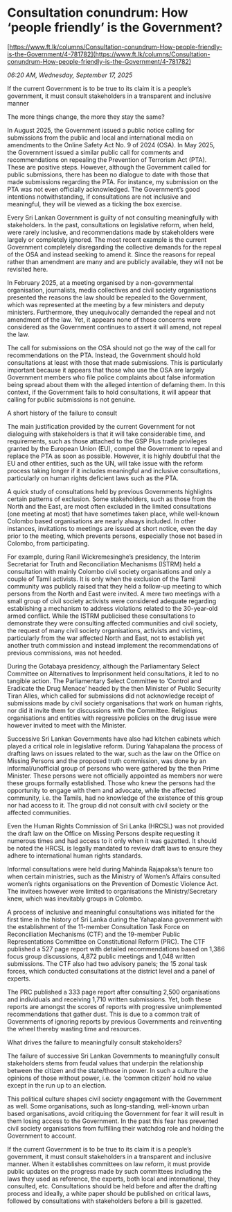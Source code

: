 # Consultation conundrum: How ‘people friendly’ is the Government?

[https://www.ft.lk/columns/Consultation-conundrum-How-people-friendly-is-the-Government/4-781782](https://www.ft.lk/columns/Consultation-conundrum-How-people-friendly-is-the-Government/4-781782)

*06:20 AM, Wednesday, September 17, 2025*

If the current Government is to be true to its claim it is a people’s government, it must consult stakeholders in a transparent and inclusive manner

The more things change, the more they stay the same?

In August 2025, the Government issued a public notice calling for submissions from the public and local and international media on amendments to the Online Safety Act No. 9 of 2024 (OSA). In May 2025, the Government issued a similar public call for comments and recommendations on repealing the Prevention of Terrorism Act (PTA). These are positive steps. However, although the Government called for public submissions, there has been no dialogue to date with those that made submissions regarding the PTA. For instance, my submission on the PTA was not even officially acknowledged. The Government’s good intentions notwithstanding, if consultations are not inclusive and meaningful, they will be viewed as a ticking the box exercise.

Every Sri Lankan Government is guilty of not consulting meaningfully with stakeholders. In the past, consultations on legislative reform, when held, were rarely inclusive, and recommendations made by stakeholders were largely or completely ignored. The most recent example is the current Government completely disregarding the collective demands for the repeal of the OSA and instead seeking to amend it. Since the reasons for repeal rather than amendment are many and are publicly available, they will not be revisited here.

In February 2025, at a meeting organised by a non-governmental organisation, journalists, media collectives and civil society organisations presented the reasons the law should be repealed to the Government, which was represented at the meeting by a few ministers and deputy ministers. Furthermore, they unequivocally demanded the repeal and not amendment of the law. Yet, it appears none of those concerns were considered as the Government continues to assert it will amend, not repeal the law.

The call for submissions on the OSA should not go the way of the call for recommendations on the PTA. Instead, the Government should hold consultations at least with those that made submissions. This is particularly important because it appears that those who use the OSA are largely Government members who file police complaints about false information being spread about them with the alleged intention of defaming them. In this context, if the Government fails to hold consultations, it will appear that calling for public submissions is not genuine.

A short history of the failure to consult

The main justification provided by the current Government for not dialoguing with stakeholders is that it will take considerable time, and requirements, such as those attached to the GSP Plus trade privileges granted by the European Union (EU), compel the Government to repeal and replace the PTA as soon as possible. However, it is highly doubtful that the EU and other entities, such as the UN, will take issue with the reform process taking longer if it includes meaningful and inclusive consultations, particularly on human rights deficient laws such as the PTA.

A quick study of consultations held by previous Governments highlights certain patterns of exclusion. Some stakeholders, such as those from the North and the East, are most often excluded in the limited consultations (one meeting at most) that have sometimes taken place, while well-known Colombo based organisations are nearly always included. In other instances, invitations to meetings are issued at short notice, even the day prior to the meeting, which prevents persons, especially those not based in Colombo, from participating.

For example, during Ranil Wickremesinghe’s presidency, the Interim Secretariat for Truth and Reconciliation Mechanisms (ISTRM) held a consultation with mainly Colombo civil society organisations and only a couple of Tamil activists. It is only when the exclusion of the Tamil community was publicly raised that they held a follow-up meeting to which persons from the North and East were invited. A mere two meetings with a small group of civil society activists were considered adequate regarding establishing a mechanism to address violations related to the 30-year-old armed conflict. While the ISTRM publicised these consultations to demonstrate they were consulting affected communities and civil society, the request of many civil society organisations, activists and victims, particularly from the war affected North and East, not to establish yet another truth commission and instead implement the recommendations of previous commissions, was not heeded.

During the Gotabaya presidency, although the Parliamentary Select Committee on Alternatives to Imprisonment held consultations, it led to no tangible action. The Parliamentary Select Committee to ‘Control and Eradicate the Drug Menace’ headed by the then Minister of Public Security Tiran Alles, which called for submissions did not acknowledge receipt of submissions made by civil society organisations that work on human rights, nor did it invite them for discussions with the Committee. Religious organisations and entities with regressive policies on the drug issue were however invited to meet with the Minister.

Successive Sri Lankan Governments have also had kitchen cabinets which played a critical role in legislative reform. During Yahapalana the process of drafting laws on issues related to the war, such as the law on the Office on Missing Persons and the proposed truth commission, was done by an informal/unofficial group of persons who were gathered by the then Prime Minister. These persons were not officially appointed as members nor were these groups formally established. Those who knew the persons had the opportunity to engage with them and advocate, while the affected community, i.e. the Tamils, had no knowledge of the existence of this group nor had access to it. The group did not consult with civil society or the affected communities.

Even the Human Rights Commission of Sri Lanka (HRCSL) was not provided the draft law on the Office on Missing Persons despite requesting it numerous times and had access to it only when it was gazetted. It should be noted the HRCSL is legally mandated to review draft laws to ensure they adhere to international human rights standards.

Informal consultations were held during Mahinda Rajapaksa’s tenure too when certain ministries, such as the Ministry of Women’s Affairs consulted women’s rights organisations on the Prevention of Domestic Violence Act. The invitees however were limited to organisations the Ministry/Secretary knew, which was inevitably groups in Colombo.

A process of inclusive and meaningful consultations was initiated for the first time in the history of Sri Lanka during the Yahapalana government with the establishment of the 11-member Consultation Task Force on Reconciliation Mechanisms (CTF) and the 19-member Public Representations Committee on Constitutional Reform (PRC). The CTF published a 527 page report with detailed recommendations based on 1,386 focus group discussions, 4,872 public meetings and 1,048 written submissions. The CTF also had two advisory panels; the 15 zonal task forces, which conducted consultations at the district level and a panel of experts.

The PRC published a 333 page report after consulting 2,500 organisations and individuals and receiving 1,710 written submissions. Yet, both these reports are amongst the scores of reports with progressive unimplemented recommendations that gather dust. This is due to a common trait of Governments of ignoring reports by previous Governments and reinventing the wheel thereby wasting time and resources.

What drives the failure to meaningfully consult stakeholders?

The failure of successive Sri Lankan Governments to meaningfully consult stakeholders stems from feudal values that underpin the relationship between the citizen and the state/those in power. In such a culture the opinions of those without power, i.e. the ‘common citizen’ hold no value except in the run up to an election.

This political culture shapes civil society engagement with the Government as well. Some organisations, such as long-standing, well-known urban based organisations, avoid critiquing the Government for fear it will result in them losing access to the Government. In the past this fear has prevented civil society organisations from fulfilling their watchdog role and holding the Government to account.

If the current Government is to be true to its claim it is a people’s government, it must consult stakeholders in a transparent and inclusive manner. When it establishes committees on law reform, it must provide public updates on the progress made by such committees including the laws they used as reference, the experts, both local and international, they consulted, etc. Consultations should be held before and after the drafting process and ideally, a white paper should be published on critical laws, followed by consultations with stakeholders before a bill is gazetted.

